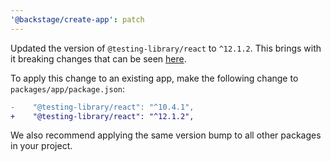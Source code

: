 ```yaml
---
'@backstage/create-app': patch
---
```


Updated the version of `@testing-library/react` to `^12.1.2`. This brings with it breaking changes that can be seen [here](https://github.com/testing-library/react-testing-library/releases/tag/v12.0.0).

To apply this change to an existing app, make the following change to `packages/app/package.json`:

```diff
-    "@testing-library/react": "^10.4.1",
+    "@testing-library/react": "^12.1.2",
```

We also recommend applying the same version bump to all other packages in your project.

